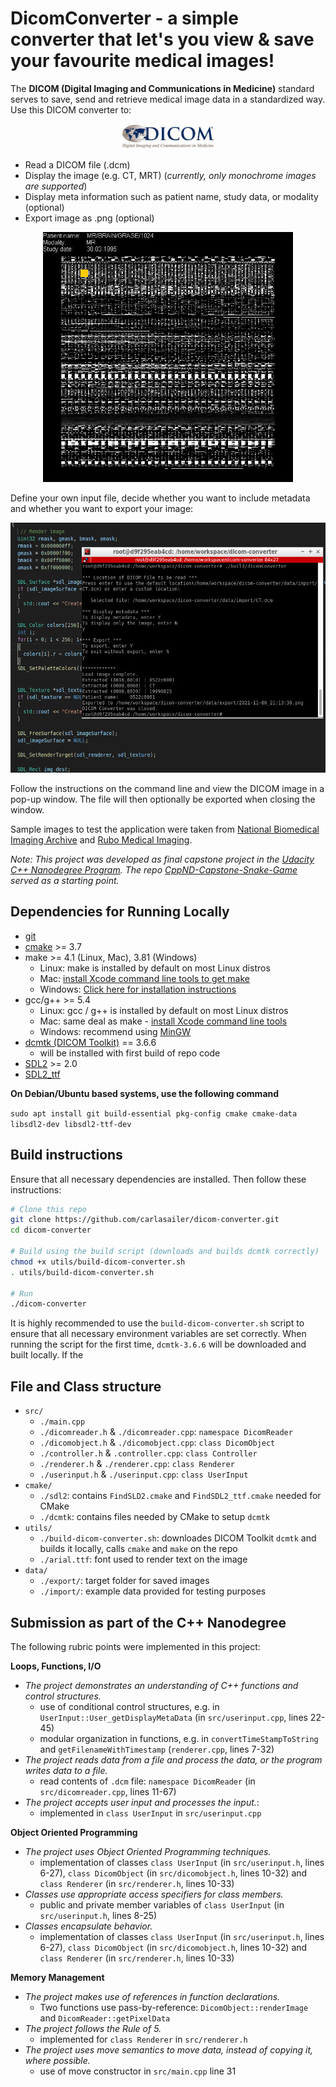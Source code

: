 # DicomConverter - a simple converter that let's you view & save your favourite medical images! 

The **DICOM (Digital Imaging and Communications in Medicine)** standard serves to save, send and retrieve medical image data in a standardized way. Use this DICOM converter to:
<p align="center">
  <img src="utils/DICOMLogo.jpg" height="40" />
 </p>
 
* Read a DICOM file (.dcm)
* Display the image (e.g. CT, MRT) (_currently, only monochrome images are supported_)
* Display meta information such as patient name, study data, or modality (optional)
* Export image as .png (optional)

<p align="center">
  <img src="utils/output.png" height="400"/>
</p>

Define your own input file, decide whether you want to include metadata and whether you want to export your image:
<p align="center">
  <img src="utils/userinput.PNG" height="400"/>
</p>

Follow the instructions on the command line and view the DICOM image in a pop-up window. The file will then optionally be exported when closing the window. 

Sample images to test the application were taken from [National Biomedical Imaging Archive](https://imaging.nci.nih.gov/ncia/) and [Rubo Medical Imaging](http://www.rubomedical.com/dicom_files/index.html).

_Note: This project was developed as final capstone project in the [Udacity C++ Nanodegree Program](https://www.udacity.com/course/c-plus-plus-nanodegree--nd213). The repo [CppND-Capstone-Snake-Game](https://github.com/udacity/CppND-Capstone-Snake-Game) served as a starting point._

## Dependencies for Running Locally

* [git](https://git-scm.com/)
* [cmake](https://cmake.org/install/) >= 3.7
* make >= 4.1 (Linux, Mac), 3.81 (Windows)
  * Linux: make is installed by default on most Linux distros
  * Mac: [install Xcode command line tools to get make](https://developer.apple.com/xcode/features/)
  * Windows: [Click here for installation instructions](http://gnuwin32.sourceforge.net/packages/make.htm)
* gcc/g++ >= 5.4
  * Linux: gcc / g++ is installed by default on most Linux distros
  * Mac: same deal as make - [install Xcode command line tools](https://developer.apple.com/xcode/features/)
  * Windows: recommend using [MinGW](http://www.mingw.org/)
* [dcmtk (DICOM Toolkit)](https://dicom.offis.de/dcmtk.php.de) == 3.6.6
  * will be installed with first build of repo code
* [SDL2](https://wiki.libsdl.org/Installation) >= 2.0
* [SDL2_ttf](https://www.libsdl.org/projects/SDL_ttf/)

  
**On Debian/Ubuntu based systems, use the following command**

`sudo apt install git build-essential pkg-config cmake cmake-data libsdl2-dev libsdl2-ttf-dev`


## Build instructions
Ensure that all necessary dependencies are installed. Then follow these instructions:
```sh
# Clone this repo
git clone https://github.com/carlasailer/dicom-converter.git
cd dicom-converter

# Build using the build script (downloads and builds dcmtk correctly)
chmod +x utils/build-dicom-converter.sh
. utils/build-dicom-converter.sh

# Run
./dicom-converter
```

It is highly recommended to use the `build-dicom-converter.sh` script to ensure that all necessary environment variables are set correctly. When running the script for the first time, `dcmtk-3.6.6` will be downloaded and built locally. If the 


## File and Class structure
* `src/`  
  * `./main.cpp` 
  * `./dicomreader.h` & `./dicomreader.cpp`:      `namespace DicomReader`   
  * `./dicomobject.h` & `./dicomobject.cpp`:      `class DicomObject`  
  * `./controller.h` & `.controller.cpp`:         `class Controller`
  * `./renderer.h` & `./renderer.cpp`:            `class Renderer`  
  * `./userinput.h` & `./userinput.cpp`:          `class UserInput`  
* `cmake/`
  * `./sdl2`: contains `FindSLD2.cmake` and `FindSDL2_ttf.cmake` needed for CMake
  * `./dcmtk`: contains files needed by CMake to setup `dcmtk`
* `utils/`  
  * `./build-dicom-converter.sh`: downloades DICOM Toolkit `dcmtk` and builds it locally, calls `cmake` and `make` on the repo
  * `./arial.ttf`: font used to render text on the image
* `data/` 
  * `./export/`: target folder for saved images
  * `./import/`: example data provided for testing purposes

## Submission as part of the C++ Nanodegree
The following rubric points were implemented in this project:

**Loops, Functions, I/O**
* _The project demonstrates an understanding of C++ functions and control structures._
  * use of conditional control structures, e.g. in `UserInput::User_getDisplayMetaData` (in `src/userinput.cpp`, lines 22-45)
  * modular organization in functions, e.g. in `convertTimeStampToString` and `getFilenameWithTimestamp` (`renderer.cpp`, lines 7-32)
* _The project reads data from a file and process the data, or the program writes data to a file._
  * read contents of `.dcm` file: `namespace DicomReader` (in `src/dicomreader.cpp`, lines 11-67)
* _The project accepts user input and processes the input._: 
  * implemented in `class UserInput` in `src/userinput.cpp`

**Object Oriented Programming**
* _The project uses Object Oriented Programming techniques._
  * implementation of classes `class UserInput` (in `src/userinput.h`, lines 6-27), `class DicomObject` (in `src/dicomobject.h`, lines 10-32) and `class Renderer` (in `src/renderer.h`, lines 10-33)
* _Classes use appropriate access specifiers for class members._
  * public and private member variables of `class UserInput` (in `src/userinput.h`, lines 8-25)
* _Classes encapsulate behavior._
  * implementation of classes `class UserInput` (in `src/userinput.h`, lines 6-27), `class DicomObject` (in `src/dicomobject.h`, lines 10-32) and `class Renderer` (in `src/renderer.h`, lines 10-33)

**Memory Management**
* _The project makes use of references in function declarations._
  * Two functions use pass-by-reference: `DicomObject::renderImage` and `DicomReader::getPixelData`
* _The project follows the Rule of 5._
  * implemented for `class Renderer` in `src/renderer.h`
* _The project uses move semantics to move data, instead of copying it, where possible._ 
  * use of move constructor in `src/main.cpp` line 31
